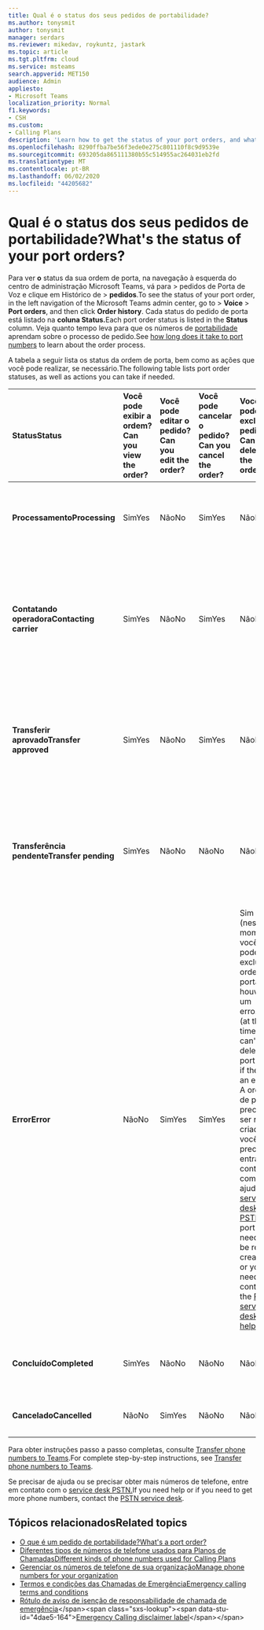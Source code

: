 ```yaml
---
title: Qual é o status dos seus pedidos de portabilidade?
ms.author: tonysmit
author: tonysmit
manager: serdars
ms.reviewer: mikedav, roykuntz, jastark
ms.topic: article
ms.tgt.pltfrm: cloud
ms.service: msteams
search.appverid: MET150
audience: Admin
appliesto:
- Microsoft Teams
localization_priority: Normal
f1.keywords:
- CSH
ms.custom:
- Calling Plans
description: 'Learn how to get the status of your port orders, and what the different actions you can take on them. '
ms.openlocfilehash: 8290ffba7be56f3ede0e275c801110f8c9d9539e
ms.sourcegitcommit: 693205da865111380b55c514955ac264031eb2fd
ms.translationtype: MT
ms.contentlocale: pt-BR
ms.lasthandoff: 06/02/2020
ms.locfileid: "44205682"
---
```

# <a name="whats-the-status-of-your-port-orders"></a><span data-ttu-id="4dae5-103">Qual é o status dos seus pedidos de portabilidade?</span><span class="sxs-lookup"><span data-stu-id="4dae5-103">What's the status of your port orders?</span></span>

<span data-ttu-id="4dae5-104">Para ver **o** status da sua ordem de porta, na navegação à esquerda do centro de administração Microsoft Teams, vá para > pedidos de Porta de Voz e clique em Histórico de  >   **pedidos**.</span><span class="sxs-lookup"><span data-stu-id="4dae5-104">To see the status of your port order, in the left navigation of the Microsoft Teams admin center, go to  > **Voice** > **Port orders**, and then click **Order history**.</span></span> <span data-ttu-id="4dae5-105">Cada status do pedido de porta está listado na **coluna Status.**</span><span class="sxs-lookup"><span data-stu-id="4dae5-105">Each port order status is listed in the **Status** column.</span></span> <span data-ttu-id="4dae5-106">Veja quanto tempo leva para que os números de [portabilidade](../phone-number-calling-plans/port-order-overview.md#how-long-does-it-take-to-port-numbers) aprendam sobre o processo de pedido.</span><span class="sxs-lookup"><span data-stu-id="4dae5-106">See [how long does it take to port numbers](../phone-number-calling-plans/port-order-overview.md#how-long-does-it-take-to-port-numbers) to learn about the order process.</span></span> 

<span data-ttu-id="4dae5-107">A tabela a seguir lista os status da ordem de porta, bem como as ações que você pode realizar, se necessário.</span><span class="sxs-lookup"><span data-stu-id="4dae5-107">The following table lists port order statuses, as well as actions you can take if needed.</span></span>

|<span data-ttu-id="4dae5-108">**Status**</span><span class="sxs-lookup"><span data-stu-id="4dae5-108">**Status**</span></span>|<span data-ttu-id="4dae5-109">**Você pode exibir a ordem?**</span><span class="sxs-lookup"><span data-stu-id="4dae5-109">**Can you view the order?**</span></span>|<span data-ttu-id="4dae5-110">**Você pode editar o pedido?**</span><span class="sxs-lookup"><span data-stu-id="4dae5-110">**Can you edit the order?**</span></span>|<span data-ttu-id="4dae5-111">**Você pode cancelar o pedido?**</span><span class="sxs-lookup"><span data-stu-id="4dae5-111">**Can you cancel the order?**</span></span>|<span data-ttu-id="4dae5-112">**Você pode excluir o pedido?**</span><span class="sxs-lookup"><span data-stu-id="4dae5-112">**Can you delete the order?**</span></span>|<span data-ttu-id="4dae5-113">**Descrição**</span><span class="sxs-lookup"><span data-stu-id="4dae5-113">**Description**</span></span>|
|:-----|:-----|:-----|:-----|:-----|:-----|
|<span data-ttu-id="4dae5-114">**Processamento**</span><span class="sxs-lookup"><span data-stu-id="4dae5-114">**Processing**</span></span> <br/> |<span data-ttu-id="4dae5-115">Sim</span><span class="sxs-lookup"><span data-stu-id="4dae5-115">Yes</span></span>  <br/> |<span data-ttu-id="4dae5-116">Não</span><span class="sxs-lookup"><span data-stu-id="4dae5-116">No</span></span>  <br/> |<span data-ttu-id="4dae5-117">Sim</span><span class="sxs-lookup"><span data-stu-id="4dae5-117">Yes</span></span>  <br/> |<span data-ttu-id="4dae5-118">Não</span><span class="sxs-lookup"><span data-stu-id="4dae5-118">No</span></span>  <br/> |<span data-ttu-id="4dae5-119">O administrador criou o pedido e foi recebido pela Microsoft.</span><span class="sxs-lookup"><span data-stu-id="4dae5-119">The admin created the order, and it's been received by Microsoft.</span></span>  <br/> |
|<span data-ttu-id="4dae5-120">**Contatando operadora**</span><span class="sxs-lookup"><span data-stu-id="4dae5-120">**Contacting carrier**</span></span> <br/> |<span data-ttu-id="4dae5-121">Sim</span><span class="sxs-lookup"><span data-stu-id="4dae5-121">Yes</span></span>  <br/> |<span data-ttu-id="4dae5-122">Não</span><span class="sxs-lookup"><span data-stu-id="4dae5-122">No</span></span>  <br/> |<span data-ttu-id="4dae5-123">Sim</span><span class="sxs-lookup"><span data-stu-id="4dae5-123">Yes</span></span>  <br/> |<span data-ttu-id="4dae5-124">Não</span><span class="sxs-lookup"><span data-stu-id="4dae5-124">No</span></span>  <br/> |<span data-ttu-id="4dae5-125">O pedido foi recebido e aprovado pela Microsoft e estamos trabalhando com a operadora perdedora para que ele seja aprovado.</span><span class="sxs-lookup"><span data-stu-id="4dae5-125">The order has been received and approved by Microsoft, and we're working with the losing carrier to get it approved.</span></span>  <br/> |
|<span data-ttu-id="4dae5-126">**Transferir aprovado**</span><span class="sxs-lookup"><span data-stu-id="4dae5-126">**Transfer approved**</span></span> <br/> |<span data-ttu-id="4dae5-127">Sim</span><span class="sxs-lookup"><span data-stu-id="4dae5-127">Yes</span></span>  <br/> |<span data-ttu-id="4dae5-128">Não</span><span class="sxs-lookup"><span data-stu-id="4dae5-128">No</span></span>  <br/> |<span data-ttu-id="4dae5-129">Sim</span><span class="sxs-lookup"><span data-stu-id="4dae5-129">Yes</span></span>  <br/> |<span data-ttu-id="4dae5-130">Não</span><span class="sxs-lookup"><span data-stu-id="4dae5-130">No</span></span>  <br/> |<span data-ttu-id="4dae5-131">A ordem foi aceita pela operadora perdedora e a data de Compromisso de Ordem Firme (FOC) foi definida.</span><span class="sxs-lookup"><span data-stu-id="4dae5-131">The order has been accepted by the losing carrier, and the Firm Order Commitment (FOC) date has been set.</span></span>  <br/> |
|<span data-ttu-id="4dae5-132">**Transferência pendente**</span><span class="sxs-lookup"><span data-stu-id="4dae5-132">**Transfer pending**</span></span> <br/> |<span data-ttu-id="4dae5-133">Sim</span><span class="sxs-lookup"><span data-stu-id="4dae5-133">Yes</span></span>  <br/> |<span data-ttu-id="4dae5-134">Não</span><span class="sxs-lookup"><span data-stu-id="4dae5-134">No</span></span>  <br/> |<span data-ttu-id="4dae5-135">Não</span><span class="sxs-lookup"><span data-stu-id="4dae5-135">No</span></span>  <br/> |<span data-ttu-id="4dae5-136">Não</span><span class="sxs-lookup"><span data-stu-id="4dae5-136">No</span></span>  <br/> |<span data-ttu-id="4dae5-137">A transferência está a menos de 24 horas de distância, portanto, o pedido não pode mais ser editado ou cancelado.</span><span class="sxs-lookup"><span data-stu-id="4dae5-137">The transfer is less than 24 hours away, so the order can no longer be edited or cancelled.</span></span>  <br/> |
|<span data-ttu-id="4dae5-138">**Error**</span><span class="sxs-lookup"><span data-stu-id="4dae5-138">**Error**</span></span> <br/> |<span data-ttu-id="4dae5-139">Não</span><span class="sxs-lookup"><span data-stu-id="4dae5-139">No</span></span>  <br/> |<span data-ttu-id="4dae5-140">Sim</span><span class="sxs-lookup"><span data-stu-id="4dae5-140">Yes</span></span>  <br/> |<span data-ttu-id="4dae5-141">Sim</span><span class="sxs-lookup"><span data-stu-id="4dae5-141">Yes</span></span>  <br/> |<span data-ttu-id="4dae5-142">Sim (neste momento, você não pode excluir a ordem de porta se houver um erro.</span><span class="sxs-lookup"><span data-stu-id="4dae5-142">Yes (at this time, you can't delete the port order if there's an error.</span></span> <span data-ttu-id="4dae5-143">A ordem de porta precisa ser re-criada ou você precisa entrar em contato com a ajuda do [service desk PSTN.](../manage-phone-numbers-for-your-organization/contact-pstn-service-desk.md)</span><span class="sxs-lookup"><span data-stu-id="4dae5-143">The port order needs to be re-created, or you need to contact the [PSTN service desk help](../manage-phone-numbers-for-your-organization/contact-pstn-service-desk.md).</span></span>  <br/> |<span data-ttu-id="4dae5-144">A operadora perdedora rejeitou a ordem.</span><span class="sxs-lookup"><span data-stu-id="4dae5-144">The losing carrier rejected the order.</span></span>  <br/> |
|<span data-ttu-id="4dae5-145">**Concluído**</span><span class="sxs-lookup"><span data-stu-id="4dae5-145">**Completed**</span></span> <br/> |<span data-ttu-id="4dae5-146">Sim</span><span class="sxs-lookup"><span data-stu-id="4dae5-146">Yes</span></span>  <br/> |<span data-ttu-id="4dae5-147">Não</span><span class="sxs-lookup"><span data-stu-id="4dae5-147">No</span></span>  <br/> |<span data-ttu-id="4dae5-148">Não</span><span class="sxs-lookup"><span data-stu-id="4dae5-148">No</span></span>  <br/> |<span data-ttu-id="4dae5-149">Não</span><span class="sxs-lookup"><span data-stu-id="4dae5-149">No</span></span>  <br/> |<span data-ttu-id="4dae5-150">Os números foram transferidos com êxito.</span><span class="sxs-lookup"><span data-stu-id="4dae5-150">The numbers have been successfully transferred.</span></span>  <br/> |
|<span data-ttu-id="4dae5-151">**Cancelado**</span><span class="sxs-lookup"><span data-stu-id="4dae5-151">**Cancelled**</span></span> <br/> |<span data-ttu-id="4dae5-152">Não</span><span class="sxs-lookup"><span data-stu-id="4dae5-152">No</span></span>  <br/> |<span data-ttu-id="4dae5-153">Sim</span><span class="sxs-lookup"><span data-stu-id="4dae5-153">Yes</span></span>  <br/> |<span data-ttu-id="4dae5-154">Não</span><span class="sxs-lookup"><span data-stu-id="4dae5-154">No</span></span>  <br/> |<span data-ttu-id="4dae5-155">Não</span><span class="sxs-lookup"><span data-stu-id="4dae5-155">No</span></span>  <br/> |<span data-ttu-id="4dae5-156">O administrador cancelou o pedido.</span><span class="sxs-lookup"><span data-stu-id="4dae5-156">The admin canceled the order.</span></span>  <br/> |

<span data-ttu-id="4dae5-157">Para obter instruções passo a passo completas, consulte [Transfer phone numbers to Teams](transfer-phone-numbers-to-teams.md).</span><span class="sxs-lookup"><span data-stu-id="4dae5-157">For complete step-by-step instructions, see [Transfer phone numbers to Teams](transfer-phone-numbers-to-teams.md).</span></span>

<span data-ttu-id="4dae5-158">Se precisar de ajuda ou se precisar obter mais números de telefone, entre em contato com o [service desk PSTN.](../manage-phone-numbers-for-your-organization/contact-pstn-service-desk.md)</span><span class="sxs-lookup"><span data-stu-id="4dae5-158">If you need help or if you need to get more phone numbers, contact the [PSTN service desk](../manage-phone-numbers-for-your-organization/contact-pstn-service-desk.md).</span></span>

## <a name="related-topics"></a><span data-ttu-id="4dae5-159">Tópicos relacionados</span><span class="sxs-lookup"><span data-stu-id="4dae5-159">Related topics</span></span>

- [<span data-ttu-id="4dae5-160">O que é um pedido de portabilidade?</span><span class="sxs-lookup"><span data-stu-id="4dae5-160">What's a port order?</span></span>](port-order-overview.md)
- [<span data-ttu-id="4dae5-161">Diferentes tipos de números de telefone usados para Planos de Chamadas</span><span class="sxs-lookup"><span data-stu-id="4dae5-161">Different kinds of phone numbers used for Calling Plans</span></span>](../different-kinds-of-phone-numbers-used-for-calling-plans.md)
- [<span data-ttu-id="4dae5-162">Gerenciar os números de telefone de sua organização</span><span class="sxs-lookup"><span data-stu-id="4dae5-162">Manage phone numbers for your organization</span></span>](../manage-phone-numbers-for-your-organization/manage-phone-numbers-for-your-organization.md)
- [<span data-ttu-id="4dae5-163">Termos e condições das Chamadas de Emergência</span><span class="sxs-lookup"><span data-stu-id="4dae5-163">Emergency calling terms and conditions</span></span>](../emergency-calling-terms-and-conditions.md)
- <span data-ttu-id="4dae5-164">[Rótulo de aviso de isenção de responsabilidade de chamada de emergência](https://github.com/MicrosoftDocs/OfficeDocs-SkypeForBusiness/blob/live/Teams/downloads/emergency-calling/emergency-calling-label-(en-us)-(v.1.0).zip?raw=true)</span><span class="sxs-lookup"><span data-stu-id="4dae5-164">[Emergency Calling disclaimer label](https://github.com/MicrosoftDocs/OfficeDocs-SkypeForBusiness/blob/live/Teams/downloads/emergency-calling/emergency-calling-label-(en-us)-(v.1.0).zip?raw=true)</span></span>
